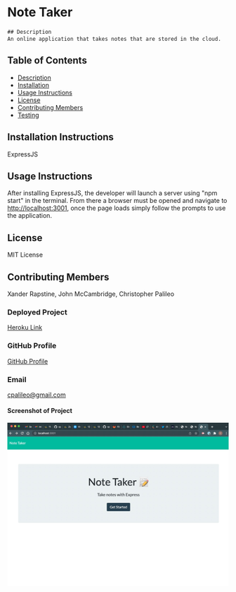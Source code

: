 # Note Taker

    ## Description
    An online application that takes notes that are stored in the cloud.

## Table of Contents

- [Description](#Description)
- [Installation](#Installation-Instructions)
- [Usage Instructions](#Usage-Instructions)
- [License](#License)
- [Contributing Members](#Contributing-Members)
- [Testing](#Testing)

## Installation Instructions

ExpressJS

## Usage Instructions

After installing ExpressJS, the developer will launch a server using "npm start" in the terminal. From there a browser must be opened and navigate to <http://localhost:3001>, once the page loads simply follow the prompts to use the application.

## License

MIT License

## Contributing Members

Xander Rapstine, John McCambridge, Christopher Palileo

### Deployed Project

[Heroku Link](https://git.heroku.com/mysterious-sands-51800.git)

### GitHub Profile

[GitHub Profile](http://github.com/https://github.com/cpalileo)

### Email

cpalileo@gmail.com

#### Screenshot of Project

![screenshot of project](https://github.com/cpalileo/Note-Taker/blob/main/Develop/public/assets/images/NoteTakeScreen.jpg)
